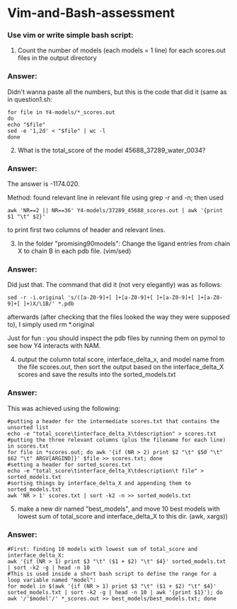 # Vim-and-Bash-assessment

### Use vim or  write simple bash script:

1. Count the number of models (each models = 1 line) for each scores.out files in the output directory

### Answer:

Didn't wanna paste all the numbers, but this is the code that did it (same as in question1.sh:    
```
for file in Y4-models/*_scores.out
do
echo "$file"
sed -e '1,2d' < "$file" | wc -l
done
```

2. What is the total_score of the model 45688_37289_water_0034?

### Answer:

The answer is -1174.020.  

Method: found relevant line in relevant file using grep -r and -n; then used
```
awk 'NR==2 || NR==36' Y4-models/37289_45688_scores.out | awk '{print $1 "\t" $2}'
```
to print first two columns of header and relevant lines.

3. In the folder "promising90models": Change the ligand entries from chain X to chain B in each pdb file. (vim/sed)

### Answer:

Did just that. The command that did it (not very elegantly) was as follows:
```
sed -r -i.original 's/([a-Z0-9]+[ ]+[a-Z0-9]+[ ]+[a-Z0-9]+[ ]+[a-Z0-9]+[ ]+)X/\1B/' *.pdb
```
afterwards (after checking that the files looked the way they were supposed to), I simply used rm *.original

Just for fun : you should inspect the pdb files by running them on pymol to see how Y4 interacts with NAM.

4. output the column total score, interface_delta_x, and model name from the file scores.out, then sort the output based on the interface_delta_X scores and save the results into the sorted_models.txt

### Answer:

This was achieved using the following:
```
#putting a header for the intermediate scores.txt that contains the unsorted list
echo -e "total_score\tinterface_delta_X\tdescription" > scores.txt
#putting the three relevant columns (plus the filename for each line) in scores.txt
for file in *scores.out; do awk '{if (NR > 2) print $2 "\t" $50 "\t" $62 "\t" ARGV[ARGIND]}' $file >> scores.txt; done
#setting a header for sorted_scores.txt
echo -e "total_score\tinterface_delta_X\tdescription\t file" > sorted_models.txt
#sorting things by interface_delta_X and appending them to sorted_models.txt
awk 'NR > 1' scores.txt | sort -k2 -n >> sorted_models.txt
```

5. make a new dir named "best_models", and move 10 best models with lowest sum of total_score and interface_delta_X to this dir. (awk, xargs))

### Answer:

```
#First: finding 10 models with lowest sum of total_score and interface_delta_X:
awk '{if (NR > 1) print $3 "\t" ($1 + $2) "\t" $4}' sorted_models.txt | sort -k2 -g | head -n 10
#This is used inside a short bash script to define the range for a loop variable named "model":
for model in $(awk '{if (NR > 1) print $3 "\t" ($1 + $2) "\t" $4}' sorted_models.txt | sort -k2 -g | head -n 10 | awk '{print $1}'); do awk '/'$model'/' *_scores.out >> best_models/best_models.txt; done
```
